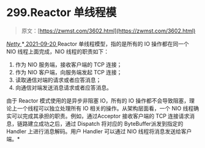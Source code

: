 <!--yml
category: 未分类
date: 0001-01-01 00:00:00
--->

# 299.Reactor 单线程模

> 原文：[https://zwmst.com/3602.html](https://zwmst.com/3602.html)

   [ *Netty* ](https://zwmst.com/netty)*[ <time datetime="2021-09-21T04:14:17+08:00"> 2021-09-20 </time> ](https://zwmst.com/3602.html)  Reactor 单线程模型，指的是所有的 IO 操作都在同一个 NIO 线程上面完成，NIO 线程的职责如下：

1.  作为 NIO 服务端，接收客户端的 TCP 连接；
2.  作为 NIO 客户端，向服务端发起 TCP 连接；
3.  读取通信对端的请求或者应答消息；
4.  向通信对端发送消息请求或者应答消息。

由于 Reactor 模式使用的是异步非阻塞 IO，所有的 IO 操作都不会导致阻塞，理论上一个线程可以独立处理所有 IO 相关的操作。从架构层面看，一个 NIO 线程确实可以完成其承担的职责。例如，通过Acceptor 接收客户端的 TCP 连接请求消息，链路建立成功之后，通过 Dispatch 将对应的 ByteBuffer派发到指定的 Handler 上进行消息解码。用户 Handler 可以通过 NIO 线程将消息发送给客户端。*